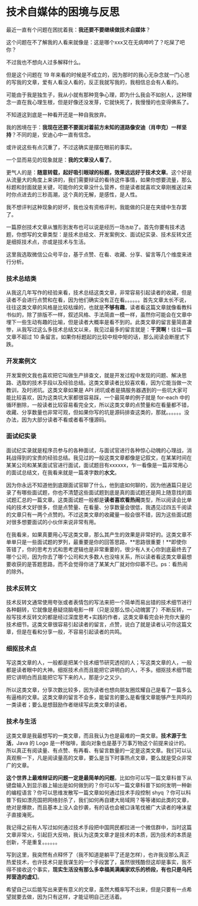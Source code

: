 # 技术自媒体的困境与反思

最近一直有个问题在困扰着我：**我还要不要继续做技术自媒体**？

这个问题在不了解我的人看来就像是：这是哪个xxx又在无病呻吟了？吃屎了吧你？

不过我也不想向人过多解释什么。

但是这个问题在 19 年来看的时候是不成立的，因为那时的我心无杂念就一门心思的写我的文章，爱有人看没人看的，反正我就写我的，我相信总会有人看的。

可能由于我是独生子，我从小就有那种竞争心理，即为什么我会不如别人，这种理念一直在我心理生根，但是好像还没发芽，它就快死了，我慢慢的也变得佛系了。

不知道这到底是一种看开还是一种自我放弃。

我的困境在于：**我现在还要不要面对着前方未知的道路像安迪（肖申克）一样坚持**？不同的是，安迪心中一直有信念。

或许说这些有点沉重了，不过这确实是摆在眼前的事实。

一个显而易见的现象就是：**我的文章没人看了**。

更气人的是：**随意转载，起好吸引眼球的标题，效果远远好于技术文章**。这个好是从流量大的角度上来讲的，我们需要辩证的看待这件事情，如果你想要流量，那么标题和封面就是关键，可能你的文章没什么营养，但是读者就喜欢文章刚推送过来时你点进去的三秒高潮，这个真的无解，是感性，是人性。

我不想评判这种现象的好坏，我也没有资格评判，我能做的只是在夹缝中生存罢了。

一篇原创技术文章从雏形到发布也可以说是经历一场`浩劫`了。首先你要有技术选题，你想写的文章类型：是技术总结文、开发案例文、面试纪实录、技术反转文还是细抠技术点，亦或是技术与生活。

这里我选取微信公众号平台，基于点赞、在看、收藏、分享、留言等几个维度来进行分析。

### 技术总结类

从我这几年写作的经验来看，技术总结这类文章，非常容易引起读者的收藏，但是读者不会进行点赞和在看，因为他们确实没有正在看。。。。。。首先文章太长不说，往往这类文章的风格是比较枯燥的，也就是**不够有趣**，读者看这篇文章就像看教科书似的，除了排版不一样，叙述风格、手法简直一模一样，虽然你可能会在文章中埋下一些生动有趣的比喻，但是读者大概率是看不到的。此类文章的留言量简直凄惨，从我写过这么多技术总结文以来，我见过最多的留言就是：**干货啊**！往往一篇文章不超过 10 条留言。如果你标题起的比较中规中矩的话，那么阅读会断崖式下跌。

### 开发案例文

开发案例文我也喜欢把它叫做生产排查文，就是开发过程中发现的问题、解决思路、选取的技术手段以及经验总结。这类文章读者比较喜欢看，因为它能当做一次教训，及时闭坑。这类文章如果是 API 闭坑或者是搞服务器遇到的一些坑大家可能比较喜欢，因为这类坑大家都很容易踩，一个最简单的例子就是 for-each 中的循环删除，一般读者比较容易看完全文，所以这类文章的点赞量和在看量都不错，收藏、分享数量也非常可观，但如果你写的坑是源码排查这类的，那就。。。。。。没办法，因为大部分读者不看或者看不懂源码。

### 面试纪实录

面试纪实录就是程序员参与的各种面试，与面试官进行各种惊心动魄的心理战，消耗战得到的宝贵的经验总结。我见过的一般这类文章都像是记叙文，在某某时间在某某公司和某某面试官进行面试，面试题目有xxxxxx，乍一看像是一篇非常用心的面试总结文，在我看来就是一篇凑字数的**水文**。

因为你永远不知道他到底跟面试官聊了什么，他到底如何聊的，因为他通篇只是记录了有哪些面试题，你也不清楚这些面试题到底是真的面试题还是网上随意找的面试题汇总的一篇文章。这类面试题一般都是**读者喜欢看热闹**类型，所以阅读会比单纯的技术文好很多，但是点赞量、在看量、分享数量会很低，我遇见过四五千阅读的文章只有一两个点赞的。不过这类文章的收藏量一般会很不错，因为这些面试题对很多想要面试的小伙伴来说非常有用。

在我看来，如果真要用心写这类文章，那么其产生的效果是非常好的。这类文章不单单只是一些面试题的罗列，最重要是你的回答思路，**思路很重要！**即使你答错了，你的思考方式和思考逻辑也是非常重要的，很少有人关心你到底最终去了哪个公司，因为你去了哪个公司和大多数人也没啥关系，所以读者看这类文章最想要收获的是答题思路，而不会觉得你进了某某大厂就对你仰慕不已。ps：看热闹的除外。

### 技术反转文

技术反转文通常使用夸张或者表情包的写法来把一个简单而易出错的技术细节进行各种翻转，它就像是悬疑烧脑电影一样（只是没那么惊心动魄罢了）不断反转，一般写技术反转文的都是经过深度思考+实践的作者，这类文章看完会补充你大量的技术细节。这类文章很容易引起读者的留言，点赞，说白了就是读者认可你这篇文章，但是在看和分享一般，不容易引起读者的共鸣。

### 细抠技术点

写这类文章的人，一般都是把某个技术细节研究透彻的人；写这类文章的人，一般都是读者眼中的大神。细抠技术点而且能把它讲明白的人，不多。细抠技术细节能把它讲明白而且能把它写下来的人，那是少之又少。

所以这类文章，分享次数比较多，因为读者也想向朋友圈炫耀自己是看了一篇多么有逼格的文章。这类文章的留言不会多，能留言的要么是看懂文章能够产生共鸣的一类读者；要么是想鼓励作者继续写此类文章的读者。

### 技术与生活

这类文章是我最想写的一类文章，而且我认为也是最难的一类文章。**技术源于生活**，Java 的 Logo 是一杯咖啡，面向对象也是基于万事万物这个前提来设计的。所以真正有阅读量、有点赞、有再看、有留言数量的一定是这类文章。我们可以认真观察一下，凡是阅读量高的文章，要么是当下时事热点文章，要么就是受众非常广的文章。

**这个世界上最难辩证的问题一定是最简单的问题**，比如你可以写一篇文章科普下从键盘输入到显示器上输出是如何做到的？你可以写一篇文章科普下如何发明一种新的编程语言？你可以思维发散写一篇文章如何通过技术手段控制 shyq ？你可以科普下假如漂亮国把网络封杀了，我们如何再自建大局域网？等等诸如此类的文章，绝对是爆款，而且基本上没人会抄袭，有的话也会被口诛笔伐被广大读者的唾沫星子直接淹死。

我记得之前有人写过如何通过技术手段把中国网民都拉进一个微信群中，当时这篇文章非常火，引起巨大反响，我认为这类文章才是技术的本质，因为技术的本质是创新，不是重复。。。。。。

写到这里，我突然有点释怀了（我不知道是躺平了还是怎样），也许我没那么真正热爱技术，也许技术只是我谋生的一个手段罢了，虽然很残酷但这却是事实，我不得不接收这个事实，**现实生活没有那么多幸福美满阖家欢乐的桥段，有也只是乌托邦营造的虚幻**。

希望自己以后能写出来更有意义的文章，虽然大概率写不出来，但是只要有一点希望就要去做，因为只有这样，才能证明自己还活着。

